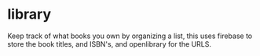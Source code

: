 library
=======

Keep track of what books you own by organizing a list, this uses firebase to store the book titles, and ISBN's, and openlibrary for the URLS.
